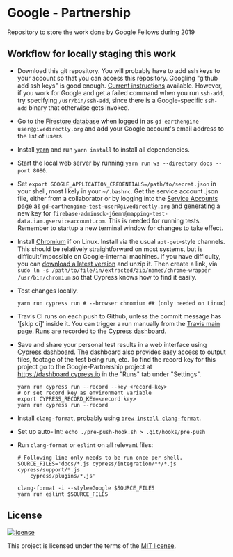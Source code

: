 # Google - Partnership
Repository to store the work done by Google Fellows during 2019 

## Workflow for locally staging this work
* Download this git repository. You will probably have to add ssh keys to your
account so that you can access this repository. Googling "github add ssh keys"
is good enough. [Current instructions](https://help.github.com/en/articles/generating-a-new-ssh-key-and-adding-it-to-the-ssh-agent)
available. However, if you work for Google and get a failed command when you run
`ssh-add`, try specifying `/usr/bin/ssh-add`, since there is a Google-specific
`ssh-add` binary that otherwise gets invoked.

* Go to the [Firestore database](
https://console.firebase.google.com/project/mapping-crisis/database/firestore/data~2FALLOWED_USERS~2FALL_USERS)
when logged in as `gd-earthengine-user@givedirectly.org` and add your Google
account's email address to the list of users.

* Install [yarn](http://yarnpkg.com/) and run `yarn install` to install all
dependencies.

* Start the local web server by running
`yarn run ws --directory docs --port 8080`.

* Set `export GOOGLE_APPLICATION_CREDENTIALS=/path/to/secret.json` in your
shell, most likely in your `~/.bashrc`. Get the service account .json file,
either from a collaborator or by logging into the [Service Accounts page](
https://console.cloud.google.com/iam-admin/serviceaccounts?project=mapping-test-data)
as `gd-earthengine-test-user@givedirectly.org` and generating a new key for
`firebase-adminsdk-j6emn@mapping-test-data.iam.gserviceaccount.com`. This is needed
for running tests. Remember to startup a new terminal window for changes to
take effect.

* Install [Chromium](https://www.chromium.org) if on Linux. Install via the
  usual `apt-get`-style channels. This should be relatively straightforward on
  most systems, but is difficult/impossible on Google-internal machines. If you
  have difficulty, you can [download a latest
  version](https://download-chromium.appspot.com) and unzip it. Then create a
  link, via `sudo ln -s /path/to/file/in/extracted/zip/named/chrome-wrapper
  /usr/bin/chromium` so that Cypress knows how to find it easily.

* Test changes locally.

    ```shell
    yarn run cypress run # --browser chromium ## (only needed on Linux) 
    ```

* Travis CI runs on each push to Github, unless the commit message has
'[skip ci]' inside it. You can trigger a run manually from the [Travis main
page](https://travis-ci.com/givedirectly/Google-Partnership). Runs are recorded
to the [Cypress dashboard](https://www.cypress.io/dashboard/).

* Save and share your personal test results in a web interface using
[Cypress dashboard](https://www.cypress.io/dashboard/). The dashboard also
provides easy access to output files, footage of the test being run, etc. To find
the record key for this project go to the Google-Partnership project at
https://dashboard.cypress.io in the "Runs" tab under "Settings".
  
    ```shell
    yarn run cypress run --record --key <record-key>
    # or set record key as environment variable
    export CYPRESS_RECORD_KEY=<record key>
    yarn run cypress run --record
    ```

* Install `clang-format`, probably using [`brew install clang-format`](https://brew.sh).

* Set up auto-lint: `echo ./pre-push-hook.sh > .git/hooks/pre-push`

* Run `clang-format` or `eslint` on all relevant files:

    ```shell
    # Following line only needs to be run once per shell.
    SOURCE_FILES='docs/*.js cypress/integration/**/*.js cypress/support/*.js
        cypress/plugins/*.js'

    clang-format -i --style=Google $SOURCE_FILES
    yarn run eslint $SOURCE_FILES
    ```
 
## License

[![license](https://img.shields.io/badge/license-MIT-green.svg)](/LICENSE)

This project is licensed under the  terms of the [MIT license](/LICENSE).
